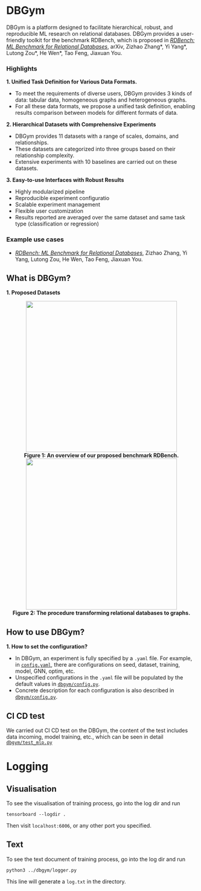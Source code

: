 # DBGym
DBGym is a platform designed to facilitate hierarchical, robust, and reproducible ML research on
relational databases.
DBGym provides a user-friendly toolkit for the benchmark RDBench, which is proposed in *[RDBench: ML Benchmark for Relational Databases](tbf)*, arXiv, Zizhao Zhang*, Yi Yang*, Lutong Zou*, He Wen*, Tao Feng, Jiaxuan You.


### Highlights

**1. Unified Task Definition for Various Data Formats.**
- To meet the requirements of diverse users, DBGym provides 3  kinds of data: tabular data, homogeneous graphs and heterogeneous graphs.
- For all these data formats, we propose a unified task definition, enabling results comparison between models for different formats of data.

**2. Hierarchical Datasets with Comprehensive Experiments** 
- DBGym provides 11 datasets with a range of scales, domains, and relationships. 
- These datasets are categorized into three groups based on their relationship complexity.
- Extensive experiments with 10 baselines are carried out on these datasets.

**3. Easy-to-use Interfaces with Robust Results** 
- Highly modularized pipeline
- Reproducible experiment configuratio
- Scalable experiment management
- Flexible user customization
- Results reported are averaged over the same dataset and same task type (classification or regression)
  

### Example use cases
- *[RDBench: ML Benchmark for Relational Databases](tbf)*, Zizhao Zhang, Yi Yang, Lutong Zou, He Wen, Tao Feng, Jiaxuan You.



## What is DBGym?

**1. Proposed Datasets**
<div align="center">
  <img align="center" src="https://github.com/JiaxuanYou/DBGym/blob/main/docs/DB2.png" width="400px" />
  <b><br>Figure 1: An overview of our proposed benchmark RDBench.</b>
</div>

<div align="center">
  <img align="center" src="https://github.com/JiaxuanYou/DBGym/tree/main/docs/DB2.png" width="400px" />
  <b><br>Figure 2: The procedure transforming relational databases to graphs.</b>
</div>


## How to use DBGym?

**1. How to set the configuration?**
- In DBGym, an experiment is fully specified by a `.yaml` file. For example, in [`config.yaml`](config.yaml), there are configurations on seed, dataset, training, model, GNN, optim, etc.
- Unspecified configurations in the `.yaml` file will be populated by the default values in 
[`dbgym/config.py`](dbgym/config.py).
- Concrete description for each configuration is also described in [`dbgym/config.py`](dbgym/config.py).



## CI CD test
We carried out CI CD test on the DBGym, the content of the test includes data incoming, model training, etc., which can be seen in detail [`dbgym/test_mlp.py`](dbgym/test_mlp.py)




# Logging
## Visualisation

To see the visualisation of training process, go into the log dir and run

```
tensorboard --logdir .
```
Then visit `localhost:6006`, or any other port you specified.
## Text
To see the text document of training process, go into the log dir and run

```
python3 ../dbgym/logger.py
```
This line will generate a `log.txt` in the directory.

<!--
Lugar deleted this part for the time being, since train process is not designed according to the graph yet. 
# Design Schema
## Train

```mermaid
graph TB;
	J{time &lt= epochs?}--True->A;
	A[custom: train&validation] --results-> B[logging];
	B--time+1->J;
	J --False-> K[custom: test];
	A --model to save\nnot required in every iteration->L[Save]
```
-->






